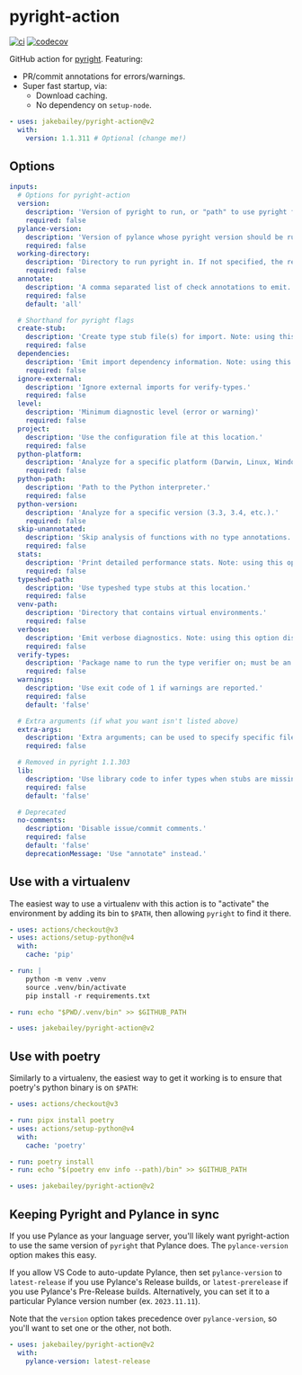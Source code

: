 # pyright-action

[![ci](https://github.com/jakebailey/pyright-action/actions/workflows/ci.yml/badge.svg)](https://github.com/jakebailey/pyright-action/actions/workflows/ci.yml)
[![codecov](https://codecov.io/gh/jakebailey/pyright-action/branch/main/graph/badge.svg?token=5OMEFS2LQZ)](https://codecov.io/gh/jakebailey/pyright-action)

GitHub action for [pyright](https://github.com/microsoft/pyright). Featuring:

- PR/commit annotations for errors/warnings.
- Super fast startup, via:
  - Download caching.
  - No dependency on `setup-node`.

```yml
- uses: jakebailey/pyright-action@v2
  with:
    version: 1.1.311 # Optional (change me!)
```

## Options

```yml
inputs:
  # Options for pyright-action
  version:
    description: 'Version of pyright to run, or "path" to use pyright from $PATH. If neither version nor pylance-version are specified, the latest version will be used.'
    required: false
  pylance-version:
    description: 'Version of pylance whose pyright version should be run. Can be latest-release, latest-prerelease, or a specific pylance version. Ignored if version option is specified.'
    required: false
  working-directory:
    description: 'Directory to run pyright in. If not specified, the repo root will be used.'
    required: false
  annotate:
    description: 'A comma separated list of check annotations to emit. May be "none"/"false", "errors", "warnings", or "all"/"true" (shorthand for "errors, warnings").'
    required: false
    default: 'all'

  # Shorthand for pyright flags
  create-stub:
    description: 'Create type stub file(s) for import. Note: using this option disables commenting.'
    required: false
  dependencies:
    description: 'Emit import dependency information. Note: using this option disables commenting.'
    required: false
  ignore-external:
    description: 'Ignore external imports for verify-types.'
    required: false
  level:
    description: 'Minimum diagnostic level (error or warning)'
    required: false
  project:
    description: 'Use the configuration file at this location.'
    required: false
  python-platform:
    description: 'Analyze for a specific platform (Darwin, Linux, Windows).'
    required: false
  python-path:
    description: 'Path to the Python interpreter.'
    required: false
  python-version:
    description: 'Analyze for a specific version (3.3, 3.4, etc.).'
    required: false
  skip-unannotated:
    description: 'Skip analysis of functions with no type annotations.'
    required: false
  stats:
    description: 'Print detailed performance stats. Note: using this option disables commenting.'
    required: false
  typeshed-path:
    description: 'Use typeshed type stubs at this location.'
    required: false
  venv-path:
    description: 'Directory that contains virtual environments.'
    required: false
  verbose:
    description: 'Emit verbose diagnostics. Note: using this option disables commenting.'
    required: false
  verify-types:
    description: 'Package name to run the type verifier on; must be an *installed* library. Any score under 100% will fail the build. Using this option disables commenting.'
    required: false
  warnings:
    description: 'Use exit code of 1 if warnings are reported.'
    required: false
    default: 'false'

  # Extra arguments (if what you want isn't listed above)
  extra-args:
    description: 'Extra arguments; can be used to specify specific files to check.'
    required: false

  # Removed in pyright 1.1.303
  lib:
    description: 'Use library code to infer types when stubs are missing.'
    required: false
    default: 'false'

  # Deprecated
  no-comments:
    description: 'Disable issue/commit comments.'
    required: false
    default: 'false'
    deprecationMessage: 'Use "annotate" instead.'
```

## Use with a virtualenv

The easiest way to use a virtualenv with this action is to "activate" the
environment by adding its bin to `$PATH`, then allowing `pyright` to find it
there.

```yml
- uses: actions/checkout@v3
- uses: actions/setup-python@v4
  with:
    cache: 'pip'

- run: |
    python -m venv .venv
    source .venv/bin/activate
    pip install -r requirements.txt

- run: echo "$PWD/.venv/bin" >> $GITHUB_PATH

- uses: jakebailey/pyright-action@v2
```

## Use with poetry

Similarly to a virtualenv, the easiest way to get it working is to ensure that
poetry's python binary is on `$PATH`:

```yml
- uses: actions/checkout@v3

- run: pipx install poetry
- uses: actions/setup-python@v4
  with:
    cache: 'poetry'

- run: poetry install
- run: echo "$(poetry env info --path)/bin" >> $GITHUB_PATH

- uses: jakebailey/pyright-action@v2
```

## Keeping Pyright and Pylance in sync

If you use Pylance as your language server, you'll likely want pyright-action to
use the same version of `pyright` that Pylance does. The `pylance-version`
option makes this easy.

If you allow VS Code to auto-update Pylance, then set `pylance-version` to
`latest-release` if you use Pylance's Release builds, or `latest-prerelease` if
you use Pylance's Pre-Release builds. Alternatively, you can set it to a
particular Pylance version number (ex. `2023.11.11`).

Note that the `version` option takes precedence over `pylance-version`, so
you'll want to set one or the other, not both.

```yml
- uses: jakebailey/pyright-action@v2
  with:
    pylance-version: latest-release
```

